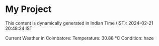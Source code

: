 # My Project

This content is dynamically generated in Indian Time (IST): 2024-02-21 20:48:24 IST


Current Weather in Coimbatore:
Temperature: 30.88 °C
Condition: haze

